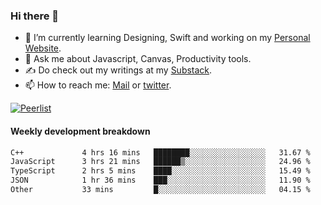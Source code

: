 ### Hi there 👋

- 🌱 I’m currently learning Designing, Swift and working on my [Personal Website](https://kvaishak.com/).
- 💬 Ask me about Javascript, Canvas,  Productivity tools. 
- :writing_hand: Do check out my writings at my [Substack](https://kvaishak.substack.com/).
- 📫 How to reach me: [Mail](mailto:vaishak.kaippanchery@gmail.com) or [twitter](https://twitter.com/kvaishack).

[![Peerlist](https://github-readme-badge.peerlist.io/api/vaishak)](https://peerlist.io/vaishak)

#### Weekly development breakdown

<!--START_SECTION:waka-->

```txt
C++             4 hrs 16 mins   ████████░░░░░░░░░░░░░░░░░   31.67 %
JavaScript      3 hrs 21 mins   ██████▒░░░░░░░░░░░░░░░░░░   24.96 %
TypeScript      2 hrs 5 mins    ████░░░░░░░░░░░░░░░░░░░░░   15.49 %
JSON            1 hr 36 mins    ███░░░░░░░░░░░░░░░░░░░░░░   11.90 %
Other           33 mins         █░░░░░░░░░░░░░░░░░░░░░░░░   04.15 %
```

<!--END_SECTION:waka-->
